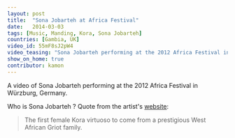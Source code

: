 ```yaml
---
layout: post
title:  "Sona Jobarteh at Africa Festival"
date:   2014-03-03
tags: [Music, Manding, Kora, Sona Jobarteh]
countries: [Gambia, UK]
video_id: 55mF8sJ2pW4
video_teasing: "Sona Jobarteh performing at the 2012 Africa Festival in Würzburg."
show_on_home: true
contributor: kamon
---
```


A video of Sona Jobarteh performing at the 2012 Africa Festival in Würzburg, Germany.

     
Who is Sona Jobarteh ? Quote from the artist's [website](http://www.sonajobarteh.com):
> The first female Kora virtuoso to come from a prestigious West African Griot family.

                
                